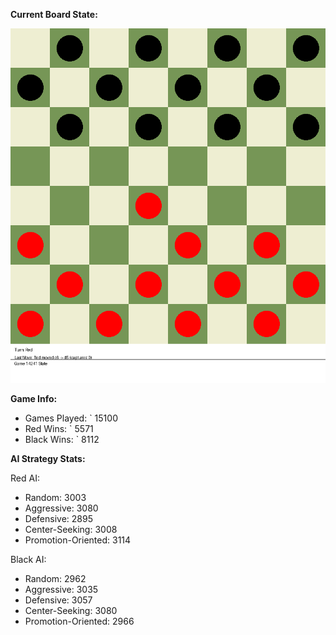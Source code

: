 
**Current Board State:**  
<!-- START_GIF -->
![Checkers Game](./checkers_game.gif)
<!-- END_GIF -->

**Game Info:**  
- Games Played: `<!-- GAMES_PLAYED --> 15100
- Red Wins: `<!-- RED_WINS --> 5571
- Black Wins: `<!-- BLACK_WINS --> 8112

<!-- AI_STATS -->
**AI Strategy Stats:**

Red AI:
- Random: 3003
- Aggressive: 3080
- Defensive: 2895
- Center-Seeking: 3008
- Promotion-Oriented: 3114

Black AI:
- Random: 2962
- Aggressive: 3035
- Defensive: 3057
- Center-Seeking: 3080
- Promotion-Oriented: 2966
